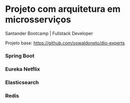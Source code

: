 # Projeto com arquitetura em microsserviços

Santander Bootcamp | Fullstack Developer

Projeto base: https://github.com/oswaldoneto/dio-experts

### Spring Boot
### Eureka Netflix
### Elasticsearch
### Redis
